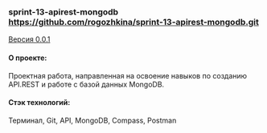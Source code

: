### sprint-13-apirest-mongodb https://github.com/rogozhkina/sprint-13-apirest-mongodb.git

<u>Версия 0.0.1</u>

#### О проекте:

Проектная работа, направленная на освоение навыков по созданию API.REST и работе с базой данных MongoDB.

#### Стэк технологий:

Терминал, Git, API, MongoDB, Compass, Postman
